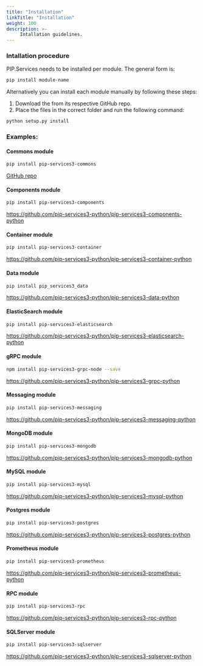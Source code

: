 ```yaml
---
title: "Installation"
linkTitle: "Installation"
weight: 100
description: >-
     Intallation guidelines.
---
```


### Intallation procedure

PIP.Services needs to be installed per module. The general form is:

```bash
pip install module-name
```

Alternatively you can install each module manually by following these steps:

1. Download the from its respective GitHub repo.
2. Place the files in the correct folder and run the following command:
    
```bash
python setup.py install
```

### Examples:

#### Commons module

```bash
pip install pip-services3-commons
```
[GitHub repo](https://github.com/pip-services3-python/pip-services3-commons-python)

#### Components module 
```bash
pip install pip-services3-components
```
https://github.com/pip-services3-python/pip-services3-components-python

#### Container module
```bash
pip install pip-services3-container
```
https://github.com/pip-services3-python/pip-services3-container-python

#### Data module
```bash
pip install pip_services3_data
```
https://github.com/pip-services3-python/pip-services3-data-python

#### ElasticSearch module
```bash
pip install pip-services3-elasticsearch
```
https://github.com/pip-services3-python/pip-services3-elasticsearch-python

#### gRPC module
```bash
npm install pip-services3-grpc-node --save
```
https://github.com/pip-services3-python/pip-services3-grpc-python

#### Messaging module
```bash
pip install pip-services3-messaging
```
https://github.com/pip-services3-python/pip-services3-messaging-python

#### MongoDB module
```bash
pip install pip-services3-mongodb
```
https://github.com/pip-services3-python/pip-services3-mongodb-python

#### MySQL module
```bash
pip install pip-services3-mysql
```
https://github.com/pip-services3-python/pip-services3-mysql-python

#### Postgres module
```bash
pip install pip-services3-postgres
```
https://github.com/pip-services3-python/pip-services3-postgres-python

#### Prometheus module
```bash
pip install pip-services3-prometheus
```
https://github.com/pip-services3-python/pip-services3-prometheus-python

#### RPC module
```bash
pip install pip-services3-rpc
```
https://github.com/pip-services3-python/pip-services3-rpc-python

#### SQLServer module
```bash
pip install pip-services3-sqlserver
```
https://github.com/pip-services3-python/pip-services3-sqlserver-python
